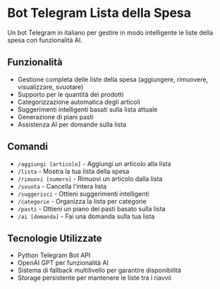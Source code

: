 # Bot Telegram Lista della Spesa

Un bot Telegram in italiano per gestire in modo intelligente le liste della spesa con funzionalità AI.

## Funzionalità
- Gestione completa delle liste della spesa (aggiungere, rimuovere, visualizzare, svuotare)
- Supporto per le quantità dei prodotti
- Categorizzazione automatica degli articoli
- Suggerimenti intelligenti basati sulla lista attuale
- Generazione di piani pasti
- Assistenza AI per domande sulla lista

## Comandi
- `/aggiungi [articolo]` - Aggiungi un articolo alla lista
- `/lista` - Mostra la tua lista della spesa
- `/rimuovi [numero]` - Rimuovi un articolo dalla lista
- `/svuota` - Cancella l'intera lista
- `/suggerisci` - Ottieni suggerimenti intelligenti
- `/categorie` - Organizza la lista per categorie
- `/pasti` - Ottieni un piano dei pasti basato sulla lista
- `/ai [domanda]` - Fai una domanda sulla tua lista

## Tecnologie Utilizzate
- Python Telegram Bot API
- OpenAI GPT per funzionalità AI
- Sistema di fallback multilivello per garantire disponibilità
- Storage persistente per mantenere le liste tra i riavvii